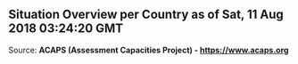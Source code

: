 ## Situation Overview per Country as of Sat, 11 Aug 2018 03:24:20 GMT

Source: **ACAPS (Assessment Capacities Project) - https://www.acaps.org**